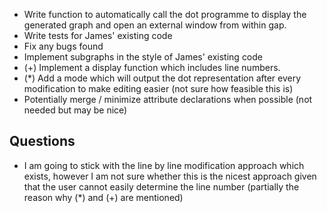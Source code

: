  - Write function to automatically call the dot programme to display the generated graph and open an external window from within gap.
 - Write tests for James' existing code
 - Fix any bugs found
 - Implement subgraphs in the style of James' existing code 
 - (+) Implement a display function which includes line numbers.
 - (*) Add a mode which will output the dot representation after every modification to make editing easier (not sure how feasible this is)
 - Potentially merge / minimize attribute declarations when possible 
 (not needed but may be nice)
 

## Questions
- I am going to stick with the line by line modification approach which exists, however I am not sure whether this is the nicest approach given that the user cannot easily determine the line number (partially the reason why (*) and (+) are mentioned)